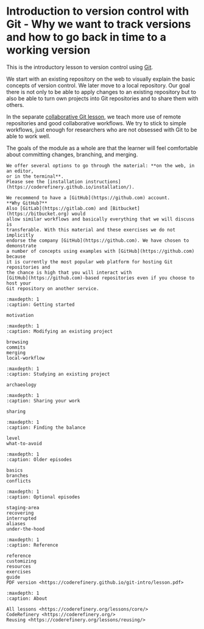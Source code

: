 # Introduction to version control with Git - Why we want to track versions and how to go back in time to a working version

This is the introductory lesson to version control using
[Git](https://git-scm.com/).

We start with an existing repository on the web to visually explain the basic
concepts of version control. We later move to a local
repository. Our goal there is not only to be able to apply changes to an
existing repository but to also be able to turn own projects into Git
repositories and to share them with others.

In the separate [collaborative Git
lesson](https://coderefinery.github.io/git-collaborative/), we teach more use
of remote repositories and good collaborative workflows. We try to stick to
simple workflows, just enough for researchers who are not obsessed with Git to
be able to work well.

The goals of the module as a whole are that the learner will feel comfortable
about committing changes, branching, and merging.

```{prereq}
We offer several options to go through the material: **on the web, in an editor,
or in the terminal**.
Please see the [installation instructions](https://coderefinery.github.io/installation/).

We recommend to have a [GitHub](https://github.com) account.
**Why GitHub?**
Also [GitLab](https://gitlab.com) and [Bitbucket](https://bitbucket.org) would
allow similar workflows and basically everything that we will discuss is
transferable. With this material and these exercises we do not implicitly
endorse the company [GitHub](https://github.com). We have chosen to demonstrate
a number of concepts using examples with [GitHub](https://github.com) because
it is currently the most popular web platform for hosting Git repositories and
the chance is high that you will interact with
[GitHub](https://github.com)-based repositories even if you choose to host your
Git repository on another service.
```

```{toctree}
:maxdepth: 1
:caption: Getting started

motivation
```

```{toctree}
:maxdepth: 1
:caption: Modifying an existing project

browsing
commits
merging
local-workflow
```

```{toctree}
:maxdepth: 1
:caption: Studying an existing project

archaeology
```

```{toctree}
:maxdepth: 1
:caption: Sharing your work

sharing
```

```{toctree}
:maxdepth: 1
:caption: Finding the balance

level
what-to-avoid
```

```{toctree}
:maxdepth: 1
:caption: Older episodes

basics
branches
conflicts
```

```{toctree}
:maxdepth: 1
:caption: Optional episodes

staging-area
recovering
interrupted
aliases
under-the-hood
```

```{toctree}
:maxdepth: 1
:caption: Reference

reference
customizing
resources
exercises
guide
PDF version <https://coderefinery.github.io/git-intro/lesson.pdf>
```

```{toctree}
:maxdepth: 1
:caption: About

All lessons <https://coderefinery.org/lessons/core/>
CodeRefinery <https://coderefinery.org/>
Reusing <https://coderefinery.org/lessons/reusing/>
```

